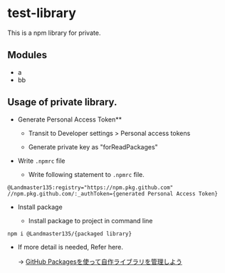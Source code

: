 # test-library

This is a npm library for private.

## Modules

* a
* bb

## Usage of private library.

* Generate Personal Access Token**

  * Transit to Developer settings > Personal access tokens

  * Generate private key as "forReadPackages"

* Write `.npmrc` file

  * Write following statement to `.npmrc` file.

```shell:.npmrc
@Landmaster135:registry="https://npm.pkg.github.com"
//npm.pkg.github.com/:_authToken={generated Personal Access Token}
```

* Install package

  * Install package to project in command line

```shell
npm i @Landmaster135/{packaged library}
```

* If more detail is needed, Refer here.

  -> [GitHub Packagesを使って自作ライブラリを管理しよう](https://engineer-first.net/create-github-packages)

